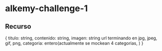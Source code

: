 # alkemy-challenge-1

## Recurso

{
  titulo: string,
  contenido: string,
  imagen: string url terminando en jpg, jpeg, gif, png,
  categoria: entero(actualmente se mockean 4 categorias, )
}